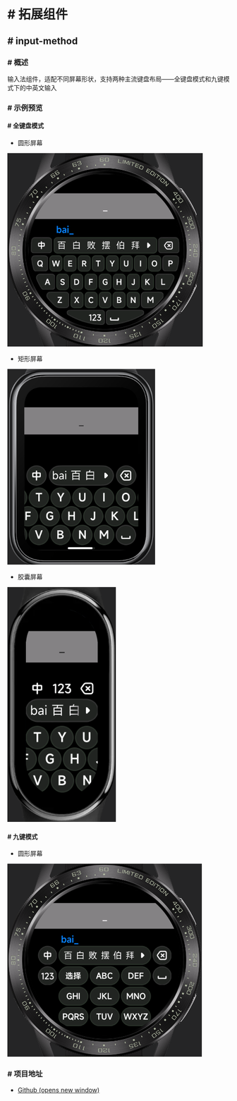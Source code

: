 <!-- 源地址: https://iot.mi.com/vela/quickapp/zh/guide/developer-materials/extension-components.html -->

# # 拓展组件

## # input-method

### # 概述

输入法组件，适配不同屏幕形状，支持两种主流键盘布局——全键盘模式和九键模式下的中英文输入

### # 示例预览

#### # 全键盘模式

  * 圆形屏幕

![](../../images/input-method-qwerty.e8a5fdb9.png)

  * 矩形屏幕

![](../../images/input-method-qwerty-rect.153d5196.png)

  * 胶囊屏幕

![](../../images/input-method-qwerty-pill-shaped.862bb585.png)

#### # 九键模式

  * 圆形屏幕

![](../../images/input-method-t9.7fc9311e.png)

### # 项目地址

  * [Github (opens new window)](<https://github.com/NEORUAA/Vela_input_method>)

